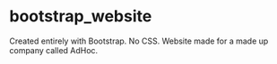 # bootstrap_website
Created entirely with Bootstrap. No CSS. Website made for a made up company called AdHoc. 
